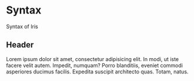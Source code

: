 # Syntax

Syntax of Iris

## Header

Lorem ipsum dolor sit amet, consectetur adipisicing elit. In modi, ut iste facere velit autem. Impedit, numquam? Porro blanditiis, eveniet commodi asperiores ducimus facilis. Expedita suscipit architecto quas. Totam, natus.